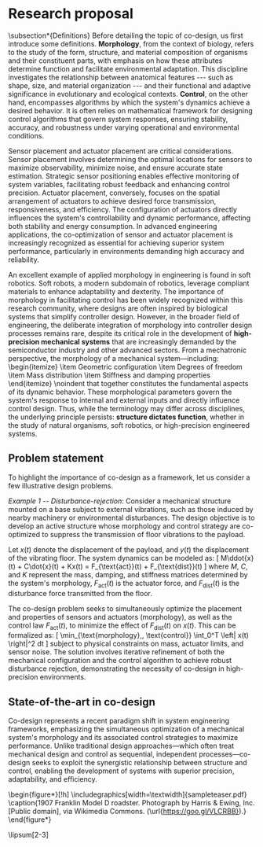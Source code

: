 # Research proposal
\subsection*{Definitions}
Before detailing the topic of co-design, us first introduce some definitions. **Morphology**, from the context of biology, refers to the study of the form, structure, and material composition of organisms and their constituent parts, with emphasis on how these attributes determine function and facilitate environmental adaptation. This discipline investigates the relationship between anatomical features --- such as shape, size, and material organization --- and their functional and adaptive significance in evolutionary and ecological contexts. **Control**, on the other hand, encompasses algorithms by which the system's dynamics achieve a desired behavior. It is often relies on mathematical framework for designing control algorithms that govern system responses, ensuring stability, accuracy, and robustness under varying operational and environmental conditions. 

Sensor placement and actuator placement are critical considerations. Sensor placement involves determining the optimal locations for sensors to maximize observability, minimize noise, and ensure accurate state estimation. Strategic sensor positioning enables effective monitoring of system variables, facilitating robust feedback and enhancing control precision. Actuator placement, conversely, focuses on the spatial arrangement of actuators to achieve desired force transmission, responsiveness, and efficiency. The configuration of actuators directly influences the system's controllability and dynamic performance, affecting both stability and energy consumption. In advanced engineering applications, the co-optimization of sensor and actuator placement is increasingly recognized as essential for achieving superior system performance, particularly in environments demanding high accuracy and reliability.

An excellent example of applied morphology in engineering is found in soft robotics. Soft robots, a modern subdomain of robotics, leverage compliant materials to enhance adaptability and dexterity. The importance of morphology in facilitating control has been widely recognized within this research community, where designs are often inspired by biological systems that simplify controller design. However, in the broader field of engineering, the deliberate integration of morphology into controller design processes remains rare, despite its critical role in the development of **high-precision mechanical systems** that are increasingly demanded by the semiconductor industry and other advanced sectors. From a mechatronic perspective, the morphology of a mechanical system—including:
\begin{itemize}
  \item Geometric configuration
  \item Degrees of freedom
  \item Mass distribution
  \item Stiffness and damping properties
\end{itemize}
\noindent that together constitutes the fundamental aspects of its dynamic behavior. These morphological parameters govern the system's response to internal and external inputs and directly influence control design. Thus, while the terminology may differ across disciplines, the underlying principle persists: **structure dictates function**, whether in the study of natural organisms, soft robotics, or high-precision engineered systems.

## Problem statement
To highlight the importance of co-design as a framework, let us consider a few illustrative design problems. 

*Example 1 -- Disturbance-rejection*: Consider a mechanical structure mounted on a base subject to external vibrations, such as those induced by nearby machinery or environmental disturbances. The design objective is to develop an active structure whose morphology and control strategy are co-optimized to suppress the transmission of floor vibrations to the payload. 

Let $x(t)$ denote the displacement of the payload, and $y(t)$ the displacement of the vibrating floor. The system dynamics can be modeled as:
\[
M\ddot{x}(t) + C\dot{x}(t) + Kx(t) = F_{\text{act}}(t) + F_{\text{dist}}(t)
\]
where $M$, $C$, and $K$ represent the mass, damping, and stiffness matrices determined by the system's morphology, $F_{\text{act}}(t)$ is the actuator force, and $F_{\text{dist}}(t)$ is the disturbance force transmitted from the floor.

The co-design problem seeks to simultaneously optimize the placement and properties of sensors and actuators (morphology), as well as the control law $F_{\text{act}}(t)$, to minimize the effect of $F_{\text{dist}}(t)$ on $x(t)$. This can be formalized as:
\[
\min_{\text{morphology},\, \text{control}} \int_0^T \left| x(t) \right|^2 dt
\]
subject to physical constraints on mass, actuator limits, and sensor noise. The solution involves iterative refinement of both the mechanical configuration and the control algorithm to achieve robust disturbance rejection, demonstrating the necessity of co-design in high-precision environments.



## State-of-the-art in co-design
Co-design represents a recent paradigm shift in system engineering frameworks, emphasizing the simultaneous optimization of a mechanical system's morphology and its associated control strategies to maximize performance. Unlike traditional design approaches—which often treat mechanical design and control as sequential, independent processes—co-design seeks to exploit the synergistic relationship between structure and control, enabling the development of systems with superior precision, adaptability, and efficiency.



\begin{figure*}[!h]
  \includegraphics[width=\textwidth]{sampleteaser.pdf}
  \caption{1907 Franklin Model D roadster. Photograph by Harris \&
    Ewing, Inc. [Public domain], via Wikimedia
    Commons. (\url{https://goo.gl/VLCRBB}).}
\end{figure*}

\lipsum[2-3]

